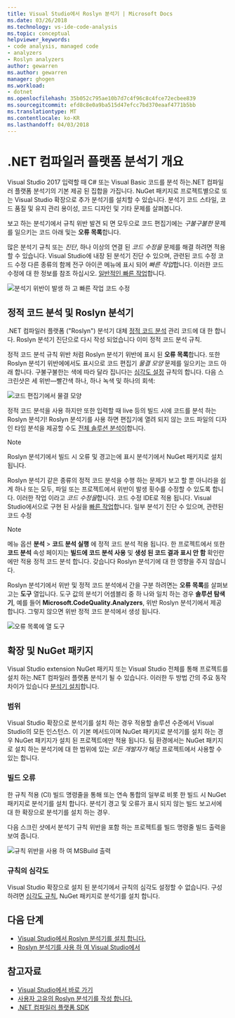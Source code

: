 ```yaml
---
title: Visual Studio에서 Roslyn 분석기 | Microsoft Docs
ms.date: 03/26/2018
ms.technology: vs-ide-code-analysis
ms.topic: conceptual
helpviewer_keywords:
- code analysis, managed code
- analyzers
- Roslyn analyzers
author: gewarren
ms.author: gewarren
manager: ghogen
ms.workload:
- dotnet
ms.openlocfilehash: 35b052c795ae10b7d7c4f96c8c4fce72ecbee839
ms.sourcegitcommit: efd8c8e0a9ba515d47efcc7bd370eaaf4771b5bb
ms.translationtype: MT
ms.contentlocale: ko-KR
ms.lasthandoff: 04/03/2018
---
```

# <a name="overview-of-net-compiler-platform-analyzers"></a>.NET 컴파일러 플랫폼 분석기 개요

Visual Studio 2017 입력할 때 C# 또는 Visual Basic 코드를 분석 하는.NET 컴파일러 플랫폼 분석기의 기본 제공 된 집합을 가집니다. NuGet 패키지로 프로젝트별으로 또는 Visual Studio 확장으로 추가 분석기를 설치할 수 있습니다. 분석기 코드 스타일, 코드 품질 및 유지 관리 용이성, 코드 디자인 및 기타 문제를 살펴봅니다.

보고 하는 분석기에서 규칙 위반 발견 되 면 모두으로 코드 편집기에는 *구불구불한* 문제를 일으키는 코드 아래 및는 **오류 목록**합니다.

많은 분석기 규칙 또는 *진단*, 하나 이상의 연결 된 *코드 수정을* 문제를 해결 하려면 적용할 수 있습니다. Visual Studio에 내장 된 분석기 진단 수 있으며, 관련된 코드 수정 코드 수정 다른 종류의 함께 전구 아이콘 메뉴에 표시 되어 *빠른 작업*합니다. 이러한 코드 수정에 대 한 정보를 참조 하십시오. [일반적인 빠른 작업](../ide/common-quick-actions.md)합니다.

![분석기 위반이 발생 하 고 빠른 작업 코드 수정](../code-quality/media/built-in-analyzer-code-fix.png)

## <a name="roslyn-analyzers-vs-static-code-analysis"></a>정적 코드 분석 및 Roslyn 분석기

.NET 컴파일러 플랫폼 ("Roslyn") 분석기 대체 [정적 코드 분석](../code-quality/code-analysis-for-managed-code-overview.md) 관리 코드에 대 한 합니다. Roslyn 분석기 진단으로 다시 작성 되었습니다 이미 정적 코드 분석 규칙.

정적 코드 분석 규칙 위반 처럼 Roslyn 분석기 위반에 표시 된 **오류 목록**합니다. 또한 Roslyn 분석기 위반에에서도 표시으로 코드 편집기 *물결 모양* 문제를 일으키는 코드 아래 합니다. 구불구불한는 색에 따라 달라 집니다는 [심각도 설정](../code-quality/use-roslyn-analyzers.md#rule-severity) 규칙의 합니다. 다음 스크린샷은 세 위반&mdash;빨간색 하나, 하나 녹색 및 하나의 회색:

![코드 편집기에서 물결 모양](media/diagnostics-severity-colors.png)

정적 코드 분석을 사용 하지만 또한 입력할 때 live 등의 빌드 시에 코드를 분석 하는 Roslyn 분석기! Roslyn 분석기를 사용 하면 편집기에 열려 되지 않는 코드 파일의 디자인 타임 분석을 제공할 수도 [전체 솔루션 분석이](../code-quality/how-to-enable-and-disable-full-solution-analysis-for-managed-code.md#to-toggle-full-solution-analysis)합니다.

> [!NOTE]
> Roslyn 분석기에서 빌드 시 오류 및 경고는에 표시 분석기에서 NuGet 패키지로 설치 됩니다.

Roslyn 분석기 같은 종류의 정적 코드 분석을 수행 하는 문제가 보고 할 뿐 아니라을 쉽게 하나 또는 모두, 파일 또는 프로젝트에서 위반이 발생 횟수를 수정할 수 있도록 합니다. 이러한 작업 이라고 *코드 수정을*합니다. 코드 수정 IDE로 적용 됩니다. Visual Studio에서으로 구현 된 사실을 [빠른 작업](../ide/quick-actions.md)합니다. 일부 분석기 진단 수 있으며, 관련된 코드 수정

> [!NOTE]
> 메뉴 옵션 **분석** > **코드 분석 실행** 에 정적 코드 분석 적용 됩니다. 한 프로젝트에서 또한 **코드 분석** 속성 페이지는 **빌드에 코드 분석 사용** 및 **생성 된 코드 결과 표시 안 함** 확인란에만 적용 정적 코드 분석 합니다. 갖습니다 Roslyn 분석기에 대 한 영향을 주지 않습니다.

Roslyn 분석기에서 위반 및 정적 코드 분석에서 간을 구분 하려면는 **오류 목록**를 살펴보고는 **도구** 열입니다. 도구 값의 분석기 어셈블리 중 하 나와 일치 하는 경우 **솔루션 탐색기**, 예를 들어 **Microsoft.CodeQuality.Analyzers**, 위반 Roslyn 분석기에서 제공 합니다. 그렇지 않으면 위반 정적 코드 분석에서 생성 됩니다.

![오류 목록에 열 도구](media/code-analysis-tool-in-error-list.png)

## <a name="nuget-package-vs-extension"></a>확장 및 NuGet 패키지

Visual Studio extension NuGet 패키지 또는 Visual Studio 전체를 통해 프로젝트를 설치 하는.NET 컴파일러 플랫폼 분석기 될 수 있습니다. 이러한 두 방법 간의 주요 동작 차이가 있습니다 [분석기 설치](../code-quality/install-roslyn-analyzers.md)합니다.

### <a name="scope"></a>범위

Visual Studio 확장으로 분석기를 설치 하는 경우 적용할 솔루션 수준에서 Visual Studio의 모든 인스턴스. 이 기본 메서드이며 NuGet 패키지로 분석기를 설치 하는 경우 NuGet 패키지가 설치 된 프로젝트에만 적용 됩니다. 팀 환경에서는 NuGet 패키지로 설치 하는 분석기에 대 한 범위에 있는 *모든 개발자가* 해당 프로젝트에서 사용할 수 있는 합니다.

### <a name="build-errors"></a>빌드 오류

한 규칙 적용 (CI) 빌드 명령줄을 통해 또는 연속 통합의 일부로 비롯 한 빌드 시 NuGet 패키지로 분석기를 설치 합니다. 분석기 경고 및 오류가 표시 되지 않는 빌드 보고서에 대 한 확장으로 분석기를 설치 하는 경우.

다음 스크린 샷에서 분석기 규칙 위반을 포함 하는 프로젝트를 빌드 명령줄 빌드 출력을 보여 줍니다.

![규칙 위반을 사용 하 여 MSBuild 출력](media/command-line-build-analyzers.png)

### <a name="rule-severity"></a>규칙의 심각도

Visual Studio 확장으로 설치 된 분석기에서 규칙의 심각도 설정할 수 없습니다. 구성 하려면 [심각도 규칙](../code-quality/use-roslyn-analyzers.md#rule-severity), NuGet 패키지로 분석기를 설치 합니다.

## <a name="next-steps"></a>다음 단계

- [Visual Studio에서 Roslyn 분석기를 설치 합니다.](../code-quality/install-roslyn-analyzers.md)
- [Roslyn 분석기를 사용 하 여 Visual Studio에서](../code-quality/use-roslyn-analyzers.md)

## <a name="see-also"></a>참고자료

- [Visual Studio에서 바로 가기](../ide/quick-actions.md)
- [사용자 고유의 Roslyn 분석기를 작성 합니다.](../extensibility/getting-started-with-roslyn-analyzers.md)
- [.NET 컴파일러 플랫폼 SDK](/dotnet/csharp/roslyn-sdk/)